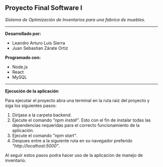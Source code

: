 ## Proyecto Final Software I

*Sistema de Optimización de Inventarios para una fabrica de muebles.*

***

**Desarrollado por:**
* Leandro Arturo Luis Sierra
* Juan Sebastian Zárate Ortiz

**Programado con:**
* Node.js
* React
* MySQL

***
**Ejecución de la aplicación**

Para ejecutar el proyecto abra una terminal en la ruta raiz del proyecto y siga los siguientes pasos:
1. Dirijase a la carpeta backend.
2. Ejecute el comando *"npm install"*. Esto con el fin de instalar todas las dependencias requeridas para el correcto funcionamiento de la aplicación. 
3. Ejecute el comando *"npm start"*.
4. Despues entre a la siguiente ruta en su navegador preferido *"http://localhost:5000"*.

Al seguir estos pasos podra hacer uso de la aplicacion de manejo de inventario.